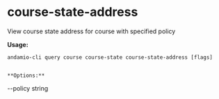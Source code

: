 # course-state-address
View course state address for course with specified policy



**Usage:**
```
andamio-cli query course course-state course-state-address [flags]

```


```

**Options:**
```
--policy string
```


